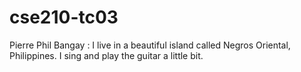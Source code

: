 # cse210-tc03
Pierre Phil Bangay : I live in a beautiful island called Negros Oriental, Philippines. I sing and play the guitar a little bit.